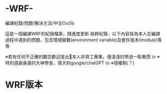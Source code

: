 # -WRF-
編譯紀錄/問題/解決方法/中文OuOb

這是一個編譯WRF的紀錄檔案，隨進度更新
純粹紀錄，以下內容皆為本人在編譯過程中遇到的問題，包含環境變數(environment variable)及套件版本(module)等等

※若有任何不正確的觀念歡迎提出🤣本人非資工專業，僅淺淺的學過一點東西 \n
※特別感謝身邊的大神學長、偉大的google/chatGPT \n
※侵權刪(？)

# WRF版本




